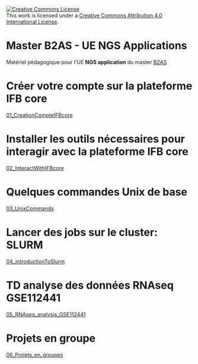 <a rel="license" href="http://creativecommons.org/licenses/by/4.0/"><img alt="Creative Commons License" style="border-width:0" src="https://i.creativecommons.org/l/by/4.0/88x31.png" /></a><br />This work is licensed under a <a rel="license" href="http://creativecommons.org/licenses/by/4.0/">Creative Commons Attribution 4.0 International License</a>.

Master B2AS - UE NGS Applications
==================================


Matériel pédagogique pour l'UE **NGS application** du master [B2AS](https://www.master-bio-agro-bordeaux.com/)  


# Créer votre compte sur la plateforme IFB core
[01\_CreationCompteIFBcore](01_CreationCompteIFBcore.md)  

# Installer les outils nécessaires pour interagir avec la plateforme IFB core
[02\_InteractWithIFBcore](02_InteractWithIFBcore.md)  

# Quelques commandes Unix de base
[03\_UnixCommands](03_UnixCommands.md)  

# Lancer des jobs sur le cluster: SLURM
[04\_introductionToSlurm](04_introductionToSlurm.md)  

# TD analyse des données RNAseq GSE112441
[05\_RNAseq\_analysis\_GSE112441](05_RNAseq_analysis_GSE112441.md)  

# Projets en groupe
[06\_Projets\_en\_groupes](06_Projets_en_groupes.md)
